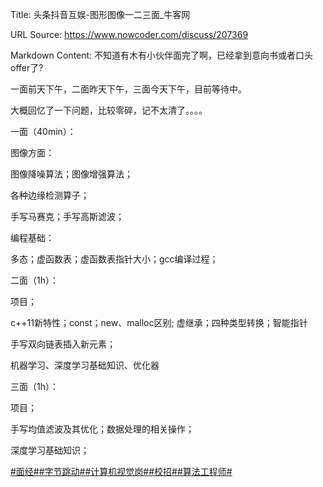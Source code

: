 Title: 头条抖音互娱-图形图像一二三面_牛客网

URL Source: https://www.nowcoder.com/discuss/207369

Markdown Content:
不知道有木有小伙伴面完了啊，已经拿到意向书或者口头offer了?

一面前天下午，二面昨天下午，三面今天下午，目前等待中。

大概回忆了一下问题，比较零碎，记不太清了。。。。

一面（40min）：

图像方面：

图像降噪算法；图像增强算法；

各种边缘检测算子；

手写马赛克；手写高斯滤波；

编程基础：

多态；虚函数表；虚函数表指针大小；gcc编译过程；

二面（1h）：

项目；

c++11新特性；const；new、malloc区别; 虚继承；四种类型转换；智能指针

手写双向链表插入新元素；

机器学习、深度学习基础知识、优化器

三面（1h）：

项目；

手写均值滤波及其优化；数据处理的相关操作；

深度学习基础知识；

[#面经#](https://www.nowcoder.com/creation/subject/928d551be73f40db82c0ed83286c8783)[#字节跳动#](https://www.nowcoder.com/enterprise/665/discussion)[#计算机视觉岗#](https://www.nowcoder.com/creation/subject/7d4d0e589e5644ee9876f304b1c35762)[#校招#](https://www.nowcoder.com/creation/subject/d09b966a380b45ddaba9dc5a6bd5ee19)[#算法工程师#](https://www.nowcoder.com/creation/subject/146d543971d045ba84b4b8a4dd573fff)
